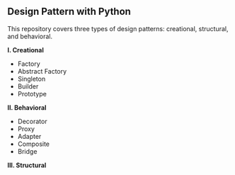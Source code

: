 ## Design Pattern with Python ##
This repository covers three types of design patterns: creational, structural, and behavioral.

**I. Creational**
- Factory
- Abstract Factory
- Singleton
- Builder
- Prototype

**II. Behavioral**
- Decorator
- Proxy
- Adapter
- Composite
- Bridge

**III. Structural**

